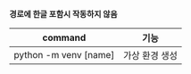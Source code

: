 **경로에 한글 포함시 작동하지 않음**

| command               | 기능       |
| --------------------- | -------- |
| python -m venv [name] | 가상 환경 생성 |

